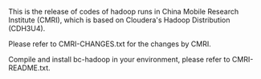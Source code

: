 This is the release of codes of hadoop runs in China Mobile Research Institute (CMRI), which is based on Cloudera's Hadoop Distribution (CDH3U4).

Please refer to CMRI-CHANGES.txt for the changes by CMRI.

Compile and install bc-hadoop in your environment, please refer to CMRI-README.txt.